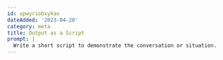 ```yaml
---
id: upwyriobxykav
dateAdded: '2023-04-20'
category: meta
title: Output as a Script
prompt: |
  Write a short script to demonstrate the conversation or situation.
---
```

